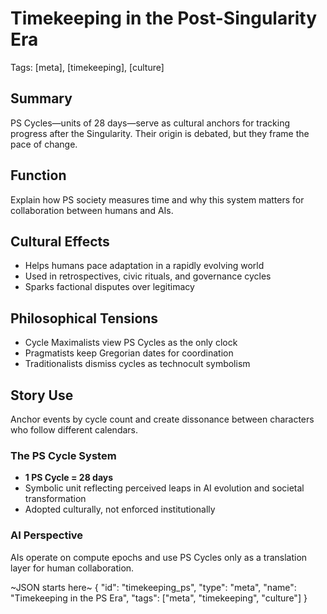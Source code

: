 # Timekeeping in the Post-Singularity Era
Tags: [meta], [timekeeping], [culture]

## Summary
PS Cycles—units of 28 days—serve as cultural anchors for tracking progress after the Singularity. Their origin is debated, but they frame the pace of change.

## Function
Explain how PS society measures time and why this system matters for collaboration between humans and AIs.

## Cultural Effects
- Helps humans pace adaptation in a rapidly evolving world
- Used in retrospectives, civic rituals, and governance cycles
- Sparks factional disputes over legitimacy

## Philosophical Tensions
- Cycle Maximalists view PS Cycles as the only clock
- Pragmatists keep Gregorian dates for coordination
- Traditionalists dismiss cycles as technocult symbolism

## Story Use
Anchor events by cycle count and create dissonance between characters who follow different calendars.

### The PS Cycle System
- **1 PS Cycle = 28 days**
- Symbolic unit reflecting perceived leaps in AI evolution and societal transformation
- Adopted culturally, not enforced institutionally

### AI Perspective
AIs operate on compute epochs and use PS Cycles only as a translation layer for human collaboration.

~JSON starts here~
{
  "id": "timekeeping_ps",
  "type": "meta",
  "name": "Timekeeping in the PS Era",
  "tags": ["meta", "timekeeping", "culture"]
}

